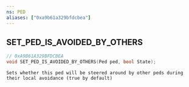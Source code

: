 ```yaml
---
ns: PED
aliases: ["0xa9b61a329bfdcbea"]
---
```

## SET_PED_IS_AVOIDED_BY_OTHERS

```c
// 0xA9B61A329BFDCBEA
void SET_PED_IS_AVOIDED_BY_OTHERS(Ped ped, bool State);
```

```
Sets whether this ped will be steered around by other peds during their local avoidance (true by default)
```
